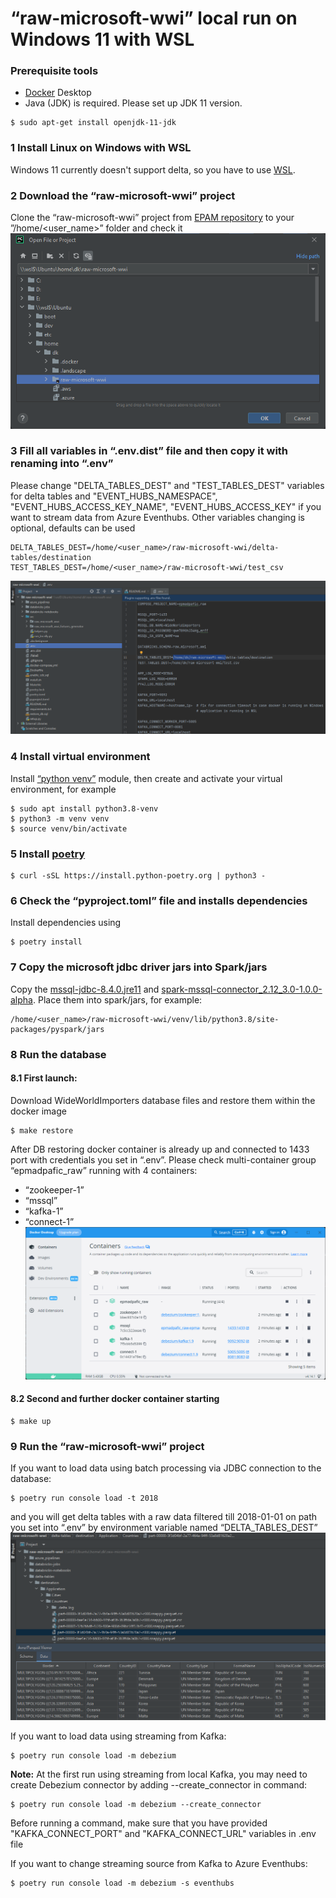 # “raw-microsoft-wwi” local run on Windows 11 with WSL

### Prerequisite tools
- [Docker](https://www.docker.com/products/docker-desktop/) Desktop
- Java (JDK) is required. Please set up JDK 11 version.
```shell
$ sudo apt-get install openjdk-11-jdk
```


### 1 Install Linux on Windows with WSL
Windows 11 currently doesn't support delta, so you have to use [WSL](https://learn.microsoft.com/en-us/windows/wsl/install).

### 2 Download the “raw-microsoft-wwi” project
Clone the “raw-microsoft-wwi” project from [EPAM repository](https://git.epam.com/epma-dpaf/iacda/data-pipelines/databricks-raw-microsoft-wwi) to your ”/home/<user_name>” folder and check it  
![win11_ide.png](img/win11_ide.png)
### 3 Fill all variables in “.env.dist” file and then copy it with renaming into “.env”
Please change "DELTA_TABLES_DEST" and "TEST_TABLES_DEST" variables for delta tables and "EVENT_HUBS_NAMESPACE", "EVENT_HUBS_ACCESS_KEY_NAME", "EVENT_HUBS_ACCESS_KEY" if you want to stream data from Azure Eventhubs. Other variables changing is optional, defaults can be used
```shell
DELTA_TABLES_DEST=/home/<user_name>/raw-microsoft-wwi/delta-tables/destination
TEST_TABLES_DEST=/home/<user_name>/raw-microsoft-wwi/test_csv
```  
![win11_variables.png](img/win11_variables.png)
### 4 Install virtual environment
Install [“python venv”](https://docs.python.org/3/library/venv.html) module, then create and activate your virtual environment, for example
```shell
$ sudo apt install python3.8-venv
$ python3 -m venv venv
$ source venv/bin/activate
```

### 5 Install [poetry](https://python-poetry.org/docs/#installing-with-the-official-installer)
```shell
$ curl -sSL https://install.python-poetry.org | python3 -
```

### 6 Check the “pyproject.toml” file and installs dependencies
Install dependencies using
```shell
$ poetry install
```

### 7 Copy the microsoft jdbc driver jars into Spark/jars
Copy the [mssql-jdbc-8.4.0.jre11](https://kb.epam.com/download/attachments/1755616936/mssql-jdbc-8.4.0.jre11.jar?version=1&modificationDate=1658487873772&api=v2)
and [spark-mssql-connector_2.12_3.0-1.0.0-alpha](https://kb.epam.com/download/attachments/1755616936/spark-mssql-connector_2.12_3.0-1.0.0-alpha.jar?version=1&modificationDate=1658487875128&api=v2). Place them into spark/jars, for example:
```shell
/home/<user_name>/raw-microsoft-wwi/venv/lib/python3.8/site-packages/pyspark/jars
```

### 8 Run the database
#### 8.1 First launch:
Download WideWorldImporters database files and restore them within the docker image
```shell
$ make restore
```
After DB restoring docker container is already up and connected to 1433 port with credentials you set in “.env”. Please check multi-container group “epmadpafic_raw” running with 4 containers:
- “zookeeper-1”
- “mssql”
- “kafka-1”
- “connect-1”  
![win11_containers.png](img/win11_containers.png)

#### 8.2 Second and further docker container starting
```shell
$ make up
```

### 9 Run the “raw-microsoft-wwi” project
If you want to load data using batch processing via JDBC connection to the database:
```shell
$ poetry run console load -t 2018
```
and you will get delta tables with a raw data filtered till 2018-01-01 on path you set into “.env” by environment variable named “DELTA_TABLES_DEST”  
![win11_delta.png](img/win11_delta.png)

If you want to load data using streaming from Kafka:
```shell
$ poetry run console load -m debezium
```
**Note:** At the first run using streaming from local Kafka, you may need to create Debezium connector by adding --create_connector in command:
```shell
$ poetry run console load -m debezium --create_connector
```
Before running a command, make sure that you have provided "KAFKA_CONNECT_PORT" and "KAFKA_CONNECT_URL" variables in .env file </br>

If you want to change streaming source from Kafka to Azure Eventhubs:
```shell
$ poetry run console load -m debezium -s eventhubs
```